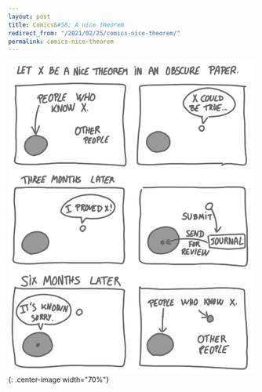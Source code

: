 ```yaml
---
layout: post
title: Comics&#58; A nice theorem
redirect_from: "/2021/02/25/comics-nice-theorem/"
permalink: comics-nice-theorem
--- 
```



![](../assets/new-result.png){: .center-image width="70%"}
